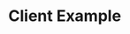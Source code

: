# Client Example

<!-- TODO refresh the tutorial, but keep the content for now. Commenting it out so it doesn't show up in the search.

This section covers an example client that invokes a smart contract for key management. In addition to the main account, the client code will add two additional associated accounts to perform deployments. These associated accounts will perform deployments but will not be able to add another account.

You will test the client example using [NCTL](https://github.com/casper-network/casper-node/tree/master/utils/nctl), and interact with your local network.

## Prerequisites {#prerequisites}

-   You have compiled the [example contract](https://github.com/casper-ecosystem/keys-manager) for key management
-   You have set up the [NCTL](https://github.com/casper-network/casper-node/tree/master/utils/nctl) tool according to the [NCTL guide](/dapp-dev-guide/building-dapps/setup-nctl)

## Setting up a Local Casper Network {#setting-up-a-local-casper-network}

Use the following commands to activate an NCTL environment and run a local network:

```bash
source casper-node/utils/nctl/activate
nctl-assets-setup && nctl-start
```

The network you created with the NCTL tool has a special account called a faucet account, which holds your tokens. You will need these tokens to interact with the network. If the network is up and running, you can see your faucet account details with the following command.

```bash
nctl-view-faucet-account
```

## Setting up the Client {#setting-up-the-client}

This client code expects a compiled Wasm file in the `contract` folder and a local network called `casper-net-1`.

Now you need to specify the configuration needed for your client to communicate with the network:

-   The `BASE_KEY_PATH` for the absolute path to your faucet account
-   The `NODE_URL` for the first node in your local network

Navigate to your `keys-manager/client/` folder and create a `.env` file to specify the required configurations.

```bash
cd keys-manager/client/
touch .env
open -e .env
```

Your `.env` file will look like this:

>     BASE_KEY_PATH=<ENTER_YOUR_PATH>/casper-node/utils/nctl/assets/net-1/faucet/
>     NODE_URL=http://localhost:11101/rpc

:::note

Replace <ENTER_YOUR_PATH> with the absolute path of your local drive, because the relative path does not work in this context.

:::

If you would like to customize your setup further, you can set other optional environment variables described in the table below.

| Variable        | Description                                                  | Default Value                                                         |
| --------------- | ------------------------------------------------------------ | --------------------------------------------------------------------- |
| WASM_PATH       | The path of the compiled Wasm contract.                      | `../contract/target/wasm32-unknown-unknown/release/keys-manager.wasm` |
| NETWORK_NAME    | The name of your local network set up by NCTL.               | `casper-net-1`                                                        |
| FUND_AMOUNT     | Number of motes that accounts will be funded.                | `10000000000000`                                                      |
| PAYMENT_AMOUNT  | Number of motes that will be used as payment for deploys.    | `100000000000`                                                        |
| TRANSFER_AMOUNT | Number of motes that will be used for native test transfers. | `2500000000`                                                          |

Next, close the `.env` file and install the JavaScript packages in the `keys-manager/client` folder with the following command.

```bash
npm install
```

## Testing the Client {#testing-the-client}

Navigate to your `/keys-manager/client` folder and run the _keys-manager_ using _npm_. Your Wasm file's path is relative to the `client` folder, so you need to run the file from here.

```bash
npm run start:atomic
```

**Note**: You may have to wait some time after entering the above command until you see a result.

You can match the output against the expected output described in the next section.

### Exploring the Client Output {#exploring-the-client-output}

We will explore the client example with the help of its output. The client example executes the following steps:

1. Set the main account's weight to 3
2. Set the key management threshold to 3
3. Set the deploy threshold to 2
4. Add first account new key with weight 1
5. Add second account new key with weight 1 
6. Transfer tokens from the main account using the associated accounts
7. Remove the first account
8. Remove the second account

In Step 1, the weight for the main account is set to 3. This ensures the main account has permissions to manage the account thresholds even after the new keys are added.

<details>
<summary>Partial sample output for Step 1</summary>

```sh
  mainPurse: 'uref-939bab468f222fc5ae5ff4dbfc2b6c280e311c7a6fb7fcf21370ff6b63bf9d73-007',
  associatedKeys: [
    {
      accountHash: 'account-hash-1b9352869f5e3d9569e4ad4cc97a2a62e34555958c7f70caac56bbb107af8d7f',
      weight: 3
    }
  ],
  actionThresholds: { deployment: 1, keyManagement: 1 }
```
</details>

In Step 2, the key management threshold for the main account is set to 3. With this threshold, the main account can manage other associated keys and have control over the entire account.

<details>
<summary>Partial sample output for Step 2</summary>

```sh
  mainPurse: 'uref-939bab468f222fc5ae5ff4dbfc2b6c280e311c7a6fb7fcf21370ff6b63bf9d73-007',
  associatedKeys: [
    {
      accountHash: 'account-hash-1b9352869f5e3d9569e4ad4cc97a2a62e34555958c7f70caac56bbb107af8d7f',
      weight: 3
    }
  ],
  actionThresholds: { deployment: 1, keyManagement: 3 }
```
</details>

In Step 3, the deployment threshold is set to 2. This means that the key used to deploy must have a weight of 2 or higher, or else you would have to sign the deploy with multiple keys to meet the deployment threshold.

<details>
<summary>Partial sample output for Step 3</summary>

```sh
  mainPurse: 'uref-939bab468f222fc5ae5ff4dbfc2b6c280e311c7a6fb7fcf21370ff6b63bf9d73-007',
  associatedKeys: [
    {
      accountHash: 'account-hash-1b9352869f5e3d9569e4ad4cc97a2a62e34555958c7f70caac56bbb107af8d7f',
      weight: 3
    }
  ],
  actionThresholds: { deployment: 2, keyManagement: 3 }
```
</details>

In Step 4, a new key with weight 1 is added to the account. You cannot do anything with this key alone since all the action thresholds are higher than 1.

<details>
<summary>Partial sample output for Step 4</summary>

```sh
  mainPurse: 'uref-939bab468f222fc5ae5ff4dbfc2b6c280e311c7a6fb7fcf21370ff6b63bf9d73-007',
  associatedKeys: [
    {
      accountHash: 'account-hash-1b9352869f5e3d9569e4ad4cc97a2a62e34555958c7f70caac56bbb107af8d7f',
      weight: 3
    },
    {
      accountHash: 'account-hash-5795d2d6d858a22ddd6192092a31e2f16c28df53ddbe2c98d1bd632d10065de9',
      weight: 1
    }
  ],
  actionThresholds: { deployment: 2, keyManagement: 3 }
```
</details>

In Step 5, a second key with weight 1 is added. If you use this key with the first key, you can deploy, since the weights add up to 2.

<details>
<summary>Partial sample output for Step 5</summary>

```sh
  mainPurse: 'uref-939bab468f222fc5ae5ff4dbfc2b6c280e311c7a6fb7fcf21370ff6b63bf9d73-007',
  associatedKeys: [
    {
      accountHash: 'account-hash-1b9352869f5e3d9569e4ad4cc97a2a62e34555958c7f70caac56bbb107af8d7f',
      weight: 3
    },
    {
      accountHash: 'account-hash-5795d2d6d858a22ddd6192092a31e2f16c28df53ddbe2c98d1bd632d10065de9',
      weight: 1
    },
    {
      accountHash: 'account-hash-d0bc795436850e7d66e72f7bf3ac2b08ca75270aaaf212849a4ffe7de7f74b21',
      weight: 1
    }
  ],
  actionThresholds: { deployment: 2, keyManagement: 3 }
```
</details>

In Step 6, a deploy is made to transfer tokens from the main account. When the associated accounts sign the transaction, they can transfer funds from the faucet account since their combined weight is 2, which meets the deployment threshold. In the sample output, you can observe that the deploy is signed by both the associated accounts.

<details>
<summary>Partial sample output for Step 6</summary>

```sh
Signed by: account-hash-5795d2d6d858a22ddd6192092a31e2f16c28df53ddbe2c98d1bd632d10065de9
Signed by: account-hash-d0bc795436850e7d66e72f7bf3ac2b08ca75270aaaf212849a4ffe7de7f74b21
Deploy hash: 8d1688ae4e3d40f89ace5402972121710b109f51198501512e0b267bbefe8be9
Deploy result:
{
  deploy: {
    hash: '8d1688ae4e3d40f89ace5402972121710b109f51198501512e0b267bbefe8be9',
    header: {
      account: '0203bd1ddbd9224dd0c8199076e4da8c0ed701b79b6f3bd08af498f05eb3e47cf8a8',
      timestamp: '2022-01-24T14:43:54.086Z',
      ttl: '30m',
      gas_price: 1,
      body_hash: '1f2e7efbb3f2f8694582984a608e9ff08a3607b2f484d5992e4c57f2b677b001',
      dependencies: [],
      chain_name: 'casper-net-1'
    },
    payment: { ModuleBytes: [Object] },
    session: { Transfer: [Object] },
    approvals: [ [Object], [Object] ]
  }
}
```
</details>

After the transfer of funds, the client code removes both deployment accounts in step 7 and 8, and only the main account is left.

<details>
<summary>Sample account structure after the client code execution is complete</summary>

```sh
{
  _accountHash: 'account-hash-1b9352869f5e3d9569e4ad4cc97a2a62e34555958c7f70caac56bbb107af8d7f',
  namedKeys: [
    {
      name: 'keys_manager',
      key: 'hash-3ae881f0874bb220179715a66b7ccb588d2a016c632a873646dc6835b8d829b3'
    },
    {
      name: 'keys_manager_hash',
      key: 'uref-a67f68ff2d176be69723bb9b735ebfb8b76b313863e30fb7387077c632fc977b-007'
    }
  ],
  mainPurse: 'uref-939bab468f222fc5ae5ff4dbfc2b6c280e311c7a6fb7fcf21370ff6b63bf9d73-007',
  associatedKeys: [
    {
      accountHash: 'account-hash-1b9352869f5e3d9569e4ad4cc97a2a62e34555958c7f70caac56bbb107af8d7f',
      weight: 3
    }
  ],
  actionThresholds: { deployment: 2, keyManagement: 3 }
}
```
</details>

You can now employ a similar strategy to set up your account using multiple keys, see [Setting up a Multi-sig Account](/dapp-dev-guide/tutorials/multi-sig/example.md).  


-->